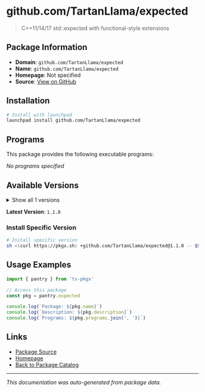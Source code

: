 # github.com/TartanLlama/expected

> C++11/14/17 std::expected with functional-style extensions

## Package Information

- **Domain**: `github.com/TartanLlama/expected`
- **Name**: `github.com/TartanLlama/expected`
- **Homepage**: Not specified
- **Source**: [View on GitHub](https://github.com/pkgxdev/pantry/tree/main/projects/github.com/TartanLlama/expected/package.yml)

## Installation

```bash
# Install with launchpad
launchpad install github.com/TartanLlama/expected
```

## Programs

This package provides the following executable programs:

*No programs specified*

## Available Versions

<details>
<summary>Show all 1 versions</summary>

- `1.1.0`

</details>

**Latest Version**: `1.1.0`

### Install Specific Version

```bash
# Install specific version
sh <(curl https://pkgx.sh) +github.com/TartanLlama/expected@1.1.0 -- $SHELL -i
```

## Usage Examples

```typescript
import { pantry } from 'ts-pkgx'

// Access this package
const pkg = pantry.expected

console.log(`Package: ${pkg.name}`)
console.log(`Description: ${pkg.description}`)
console.log(`Programs: ${pkg.programs.join(', ')}`)
```

## Links

- [Package Source](https://github.com/pkgxdev/pantry/tree/main/projects/github.com/TartanLlama/expected/package.yml)
- [Homepage](#)
- [Back to Package Catalog](../package-catalog.md)

---

*This documentation was auto-generated from package data.*
